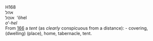 <body>
  <p>H168<br>  אהל  <br> אוֹהֶל  ‎  ‘ôhel  <br><i>o‘-hel </i><br>From <a href="h0166.htm">166</a>  a <i>tent</i> (as <i>clearly</i> conspicuous from a distance): - covering, (dwelling) (place), home, tabernacle, tent.<br></p>
 </body>